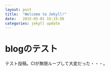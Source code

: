 ```yaml
---
layout: post
title:  "Welcome to Jekyll!"
date:   2015-05-01 15:15:56
categories: jekyll update
---
```

# blogのテスト
テスト投稿。CIが無限ループして大変だった・・・。

